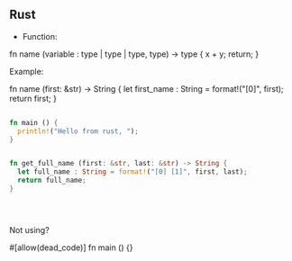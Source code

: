 ## Rust

- Function:

fn name (variable : type | type | type, type) -> type {
  x + y;
  return;
}
  
Example:

fn name (first: &str) -> String {
  let first_name : String = format!("[0]", first);
  return first;
}

```rust

fn main () {
  println!("Hello from rust, ");
}


fn get_full_name (first: &str, last: &str) -> String {
  let full_name : String = format!("[0] [1]", first, last);
  return full_name;
}


  
```

Not using?

#[allow(dead_code)]
fn main () {}

